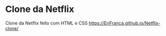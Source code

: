 # Clone da Netflix
Clone da Netflix feito com HTML e CSS
https://EriFranca.github.io/Netflix-clone/
